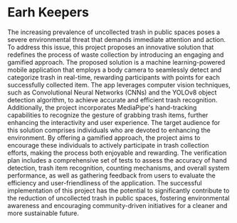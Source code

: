 # Earh Keepers 
The increasing prevalence of uncollected trash in public spaces poses a severe environmental threat that demands immediate attention and action. To address this issue, this project proposes an innovative solution that redefines the process of waste collection by introducing an engaging and gamified approach. The proposed solution is a machine learning-powered mobile application that employs a body camera to seamlessly detect and categorize trash in real-time, rewarding participants with points for each successfully collected item. 
The app leverages computer vision techniques, such as Convolutional Neural Networks (CNNs) and the YOLOv8 object detection algorithm, to achieve accurate and efficient trash recognition. Additionally, the project incorporates MediaPipe's hand-tracking capabilities to recognize the gesture of grabbing trash items, further enhancing the interactivity and user experience. 
The target audience for this solution comprises individuals who are devoted to enhancing the environment. By offering a gamified approach, the project aims to encourage these individuals to actively participate in trash collection efforts, making the process both enjoyable and rewarding. The verification plan includes a comprehensive set of tests to assess the accuracy of hand detection, trash item recognition, counting mechanisms, and overall system performance, as well as gathering feedback from users to evaluate the efficiency and user-friendliness of the application. 
The successful implementation of this project has the potential to significantly contribute to the reduction of uncollected trash in public spaces, fostering environmental awareness and encouraging community-driven initiatives for a cleaner and more sustainable future.